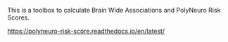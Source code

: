 This is a toolbox to calculate Brain Wide Associations and PolyNeuro Risk Scores.

https://polyneuro-risk-score.readthedocs.io/en/latest/